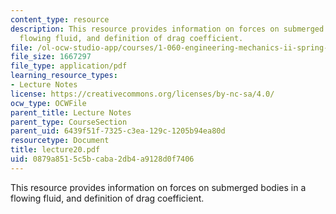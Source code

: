 ```yaml
---
content_type: resource
description: This resource provides information on forces on submerged bodies in a
  flowing fluid, and definition of drag coefficient.
file: /ol-ocw-studio-app/courses/1-060-engineering-mechanics-ii-spring-2006/0879a8515c5bcaba2db4a9128d0f7406_lecture20.pdf
file_size: 1667297
file_type: application/pdf
learning_resource_types:
- Lecture Notes
license: https://creativecommons.org/licenses/by-nc-sa/4.0/
ocw_type: OCWFile
parent_title: Lecture Notes
parent_type: CourseSection
parent_uid: 6439f51f-7325-c3ea-129c-1205b94ea80d
resourcetype: Document
title: lecture20.pdf
uid: 0879a851-5c5b-caba-2db4-a9128d0f7406
---
```

This resource provides information on forces on submerged bodies in a flowing fluid, and definition of drag coefficient.